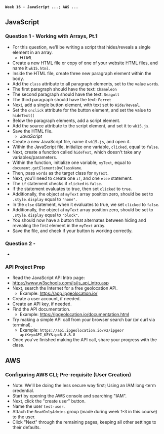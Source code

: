 **`Week 16 - JavaScript ...; AWS ...`**

## JavaScript

### Question 1 - Working with Arrays, Pt.1
- For this question, we'll be writing a script that hides/reveals a single element in an array.
  - *HTML*
- Create a new HTML file or copy of one of your website HTML files, and name it `wk15.html`.
- Inside the HTML file, create three new paragraph element within the body.
- Add the `class` attribute to all paragraph elements, set to the value `words`.
- The first paragraph should have the text: `Chameleon`
- The second paragraph should have the text: `Seagull`
- The third paragraph should have the text: `Ferret`
- Next, add a single button element, with text set to `Hide/Reveal`.
- Set the `onclick` attribute for the button element, and set the value to `hideText()`
- Below the paragraph elements, add a script element.
- Add the source attribute to the script element, and set it to `wk15.js`.
- Save the HTML file.
  - *JavaScript*
- Create a new JavaScript file, name it `wk15.js`, and open it.
- Within the JavaScript file, initialize one variable, `clicked`, equal to `false`.
- Next, create a function called `hideText`, which doesn't take any variables/parameters.
- Within the function, initialize one variable, `myText`, equal to `document.getElementsByClassName`.
- Then, pass `words` as the target class for `myText`.
- Next, you'll need to create one `if`, and one `else` statement.
- The `if` statement checks if `clicked` is `false`.
- If the statement evaluates to true, then set `clicked` to `true`.
- Additionally, the object at `myText` array position zero, should be set to `.style.display` equal to `"none"`.
- In the `else` statement, when it evaluates to true, we set `clicked` to `false`.
- Additionally, the object at `myText` array position zero, should be set to `.style.display`  equal to `"block"`.
- You should now have a button that alternates between hiding and revealing the first element in the `myText` array.
- Save the file, and check if your button is working correctly.

### Question 2 - 
- 

### API Project Prep
- Read the JavaScript API Intro page:
- https://www.w3schools.com/js/js_api_intro.asp
- Next, search the Internet for a free geolocation API.
  - Example: https://app.ipgeolocation.io/
- Create a user account, if needed.
- Create an API key, if needed.
- Find the API documentation.
  - Example: https://ipgeolocation.io/documentation.html
- Try making a simple API call from your browser search bar (or curl via terminal).
  - Example: `https://api.ipgeolocation.io/v2/ipgeo?apiKey=API_KEY&ip=8.8.8.8`
- Once you've finished making the API call, share your progress with the class.

## AWS

### Configuring AWS CLI; Pre-requisite (User Creation)
- Note: We'll be doing the less secure way first; Using an IAM long-term credential.
- Start by opening the AWS console and searching "IAM".
- Next, click the "create user" button.
- Name the user `test-user`.
- Attach the `ReadOnlyAdmins` group (made during week 1-3 in this course) to the user.
- Click "Next" through the remaining pages, keeping all other settings to their defaults.
